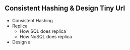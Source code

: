 ## Consistent Hashing & Design Tiny Url
- Consistent Hashing
- Replica
	- How SQL does replica
	- How NoSQL does replica
- Design a 
<!--stackedit_data:
eyJoaXN0b3J5IjpbMTM3MzkwMzQ0OF19
-->